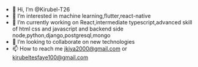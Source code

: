 - 👋 Hi, I’m @Kirubel-T26
- 👀 I’m interested in machine learning,flutter,react-native
- 🌱 I’m currently working on React,intermediate typescript,advanced skill of html css and javascript and backend side node,python,django,postgresql,mongo
- 💞️ I’m looking to collaborate on new technologies
- 📫 How to reach me jkiya2000@gmail.com or kirubeltesfaye100@gmail.com

<!---
Kirubel-T26/Kirubel-T26 is a ✨ special ✨ repository because its `README.md` (this file) appears on your GitHub profile.
You can click the Preview link to take a look at your changes.
--->
